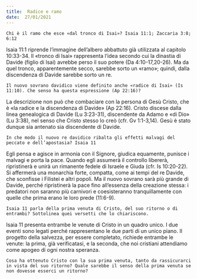 ```yaml
---
title:  Radice e ramo
date:  27/01/2021
---
```


`Chi è il ramo che esce «dal tronco di Isai»? Isaia 11:1; Zaccaria 3:8; 6:12`

Isaia 11:1 riprende l’immagine dell’albero abbattuto già utilizzata al capitolo 10:33-34. Il «tronco di Isai» rappresenta l’idea secondo cui la dinastia di Davide (figlio di Isai) avrebbe perso il suo potere (Da 4:10-17,20-26). Ma da quel tronco, apparentemente secco, sarebbe sorto un «ramo»; quindi, dalla discendenza di Davide sarebbe sorto un re.

`Il nuovo sovrano davidico viene definito anche «radice di Isai» (Is 11:10). Che senso ha questa espressione (Ap 22:16)?`

La descrizione non può che combaciare con la persona di Gesù Cristo, che è «la radice e la discendenza di Davide» (Ap 22:16). Cristo discese dalla linea genealogica di Davide (Lu 3:23-31), discendente da Adamo e «di Dio» (Lu 3:38), nel senso che Cristo stesso lo creò (cfr. Gv 1:1-3,14). Gesù è stato dunque sia antenato sia discendente di Davide.

`In che modo il nuovo re davidico ribalta gli effetti malvagi del peccato e dell’apostasia? Isaia 11`

Egli pensa e agisce in armonia con il Signore, giudica equamente, punisce i malvagi e porta la pace. Quando egli assumerà il controllo libererà, ripristinerà e unirà un rimanente fedele di Israele e Giuda (cfr. Is 10:20-22). Si affermerà una monarchia forte, compatta, come ai tempi del re Davide, che sconfisse i Filistei e altri popoli. Ma il nuovo sovrano sarà più grande di Davide, perché ripristinerà la pace fino all’essenza della creazione stessa: i predatori non saranno più carnivori e coesisteranno tranquillamente con quelle che prima erano le loro prede (11:6-9).

`Isaia 11 parla della prima venuta di Cristo, del suo ritorno o di entrambi? Sottolinea quei versetti che lo chiariscono.`

Isaia 11 presenta entrambe le venute di Cristo in un quadro unico. I due eventi sono legati perché rappresentano le due parti di un unico piano. Il progetto della salvezza, per essere completato, richiede entrambe le venute: la prima, già verificatasi, e la seconda, che noi cristiani attendiamo come apogeo di ogni nostra speranza.

`Cosa ha ottenuto Cristo con la sua prima venuta, tanto da rassicurarci in vista del suo ritorno? Quale sarebbe il senso della prima venuta se non dovesse esserci un ritorno?`